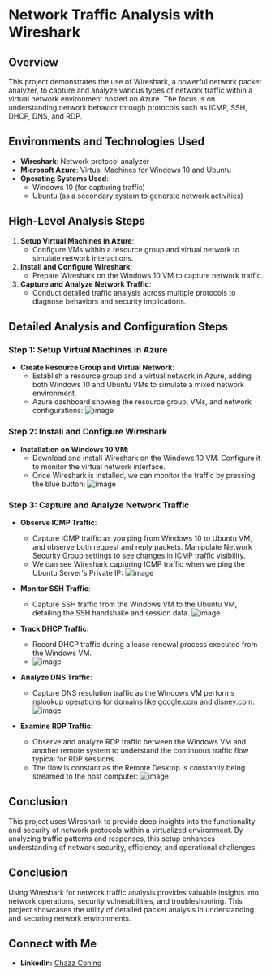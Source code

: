# Network Traffic Analysis with Wireshark

## Overview
This project demonstrates the use of Wireshark, a powerful network packet analyzer, to capture and analyze various types of network traffic within a virtual network environment hosted on Azure. The focus is on understanding network behavior through protocols such as ICMP, SSH, DHCP, DNS, and RDP.

## Environments and Technologies Used
- **Wireshark**: Network protocol analyzer
- **Microsoft Azure**: Virtual Machines for Windows 10 and Ubuntu
- **Operating Systems Used**:
  - Windows 10 (for capturing traffic)
  - Ubuntu (as a secondary system to generate network activities)

## High-Level Analysis Steps
1. **Setup Virtual Machines in Azure**:
   - Configure VMs within a resource group and virtual network to simulate network interactions.
2. **Install and Configure Wireshark**:
   - Prepare Wireshark on the Windows 10 VM to capture network traffic.
3. **Capture and Analyze Network Traffic**:
   - Conduct detailed traffic analysis across multiple protocols to diagnose behaviors and security implications.

## Detailed Analysis and Configuration Steps

### Step 1: Setup Virtual Machines in Azure
- **Create Resource Group and Virtual Network**:
  - Establish a resource group and a virtual network in Azure, adding both Windows 10 and Ubuntu VMs to simulate a mixed network environment.
  - Azure dashboard showing the resource group, VMs, and network configurations:
    ![image](https://github.com/00chazz/wireshark-analysis/assets/63687898/ce75a80b-3b1f-4f2b-8e75-18d7e1a4b252)


### Step 2: Install and Configure Wireshark
- **Installation on Windows 10 VM**:
  - Download and install Wireshark on the Windows 10 VM. Configure it to monitor the virtual network interface.
  - Once Wireshark is installed, we can monitor the traffic by pressing the blue button:
    ![image](https://github.com/00chazz/wireshark-analysis/assets/63687898/139ce3e8-cebd-4e07-8d94-762f373720f7)


### Step 3: Capture and Analyze Network Traffic
- **Observe ICMP Traffic**:
  - Capture ICMP traffic as you ping from Windows 10 to Ubuntu VM, and observe both request and reply packets. Manipulate Network Security Group settings to see changes in ICMP traffic visibility.
  - We can see Wireshark capturing ICMP traffic when we ping the Ubuntu Server's Private IP:
  ![image](https://github.com/00chazz/wireshark-analysis/assets/63687898/c269f931-3742-46ea-8e8f-52b98ea1e965)

- **Monitor SSH Traffic**:
  - Capture SSH traffic from the Windows VM to the Ubuntu VM, detailing the SSH handshake and session data.
    ![image](https://github.com/00chazz/wireshark-analysis/assets/63687898/913526fc-f5b3-4721-bcd0-f96b75eea927)


- **Track DHCP Traffic**:
  - Record DHCP traffic during a lease renewal process executed from the Windows VM.
  - ![image](https://github.com/00chazz/wireshark-analysis/assets/63687898/9f441525-3182-4d4f-a74d-2af8a747596e)


- **Analyze DNS Traffic**:
  - Capture DNS resolution traffic as the Windows VM performs nslookup operations for domains like google.com and disney.com.
    ![image](https://github.com/00chazz/wireshark-analysis/assets/63687898/1c9f35a5-20ab-4968-8634-9e49b98054e5)


- **Examine RDP Traffic**:
  - Observe and analyze RDP traffic between the Windows VM and another remote system to understand the continuous traffic flow typical for RDP sessions.
  - The flow is constant as the Remote Desktop is constantly being streamed to the host computer:
    ![image](https://github.com/00chazz/wireshark-analysis/assets/63687898/ad664b47-9975-44ae-b78a-853542a5e684)


## Conclusion
This project uses Wireshark to provide deep insights into the functionality and security of network protocols within a virtualized environment. By analyzing traffic patterns and responses, this setup enhances understanding of network security, efficiency, and operational challenges.

## Conclusion
Using Wireshark for network traffic analysis provides valuable insights into network operations, security vulnerabilities, and troubleshooting. This project showcases the utility of detailed packet analysis in understanding and securing network environments.

## Connect with Me
- **LinkedIn:** [Chazz Conino](https://www.linkedin.com/in/chazz-c-382a75122/)
